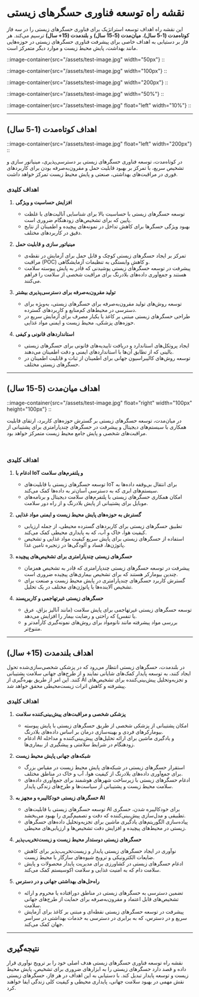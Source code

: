 # نقشه راه توسعه فناوری حسگرهای زیستی

این نقشه راه اهداف توسعه استراتژیک برای فناوری حسگرهای زیستی را در سه فاز **کوتاه‌مدت (1-5 سال)**، **میان‌مدت (5-15 سال)** و **بلندمدت (15+ سال)** ترسیم می‌کند. هر فاز بر دستیابی به اهداف خاصی برای پیشرفت فناوری حسگرهای زیستی در حوزه‌هایی مانند بهداشت، پایش محیط زیست و موارد دیگر متمرکز است.

::image-container{src="/assets/test-image.jpg"  width="50px"}
::

::image-container{src="/assets/test-image.jpg"  width="100px"}
::

::image-container{src="/assets/test-image.jpg"  width="200px"}
::

::image-container{src="/assets/test-image.jpg" width="50%"}
::

::image-container{src="/assets/test-image.jpg" float="left" width="10%"}
::

---

## اهداف کوتاه‌مدت (1-5 سال)

::image-container{src="/assets/test-image.jpg" float="left" width="200px"}
::

در کوتاه‌مدت، توسعه فناوری حسگرهای زیستی بر دسترسی‌پذیری، مینیاتور سازی و تشخیص سریع، با تمرکز بر بهبود قابلیت حمل و مقرون‌به‌صرفه بودن برای کاربردهای فوری در مراقبت‌های بهداشتی، صنعتی و پایش محیط زیست تمرکز خواهد داشت.

### اهداف کلیدی

1. **افزایش حساسیت و ویژگی**
   - توسعه حسگرهای زیستی با حساسیت بالا برای شناسایی آنالیت‌های با غلظت پایین که برای تشخیص‌های زودهنگام ضروری است.
   - بهبود ویژگی حسگرها برای کاهش تداخل در نمونه‌های پیچیده و اطمینان از نتایج دقیق در کاربردهای مختلف.

2. **مینیاتور سازی و قابلیت حمل**
   - تمرکز بر ایجاد حسگرهای زیستی کوچک و قابل حمل برای آزمایش در نقطه‌ی مراقبت (POC) و کاهش وابستگی به تنظیمات آزمایشگاهی.
   - پیشرفت در توسعه حسگرهای زیستی پوشیدنی که قادر به پایش پیوسته سلامت هستند و جمع‌آوری داده‌های بلادرنگ برای مراقبت شخصی از سلامت را فراهم می‌کنند.

3. **تولید مقرون‌به‌صرفه برای دسترسی‌پذیری بیشتر**
   - توسعه روش‌های تولید مقرون‌به‌صرفه برای حسگرهای زیستی، به‌ویژه برای دسترسی در محیط‌های کم‌منابع و کاربردهای گسترده.
   - طراحی حسگرهای زیستی مبتنی بر کاغذ یا یکبار مصرف برای آزمایش سریع در حوزه‌های پزشکی، محیط زیست و ایمنی مواد غذایی.

4. **استانداردهای قانونی و کیفی**
   - ایجاد پروتکل‌های استاندارد و دریافت تاییدیه‌های قانونی برای حسگرهای زیستی بالینی که از تطابق آن‌ها با استانداردهای ایمنی و دقت اطمینان می‌دهند.
   - توسعه روش‌های کالیبراسیون جهانی برای اطمینان از ثبات و قابلیت اطمینان در حسگرهای زیستی مختلف.

---

## اهداف میان‌مدت (5-15 سال)


::image-container{src="/assets/test-image.jpg" float="right" width="100px" height="100px"}
::

در میان‌مدت، توسعه حسگرهای زیستی بر گسترش حوزه‌های کاربرد، ارتقای قابلیت همکاری با سیستم‌های دیجیتال و پیشرفت در حسگرهای چندپارامتری برای پشتیبانی از مراقبت‌های شخصی و پایش جامع محیط زیست متمرکز خواهد بود.

<br>

### اهداف کلیدی

1. **ادغام با IoT و پلتفرم‌های سلامت**
   - توسعه حسگرهای زیستی با قابلیت‌های IoT برای انتقال بی‌وقفه داده‌ها به سیستم‌های ابری که به دسترسی آسان‌تر به داده‌ها کمک می‌کند.
   - امکان همکاری حسگرهای زیستی با پلتفرم‌های سلامت دیجیتال و برنامه‌های موبایل برای پشتیبانی از پایش بلادرنگ و از راه دور سلامت.

2. **گسترش به حوزه‌های پایش محیط زیست و ایمنی مواد غذایی**
   - تطبیق حسگرهای زیستی برای کاربردهای گسترده محیطی، از جمله ارزیابی کیفیت هوا، خاک و آب، که به پایداری محیطی کمک می‌کند.
   - استفاده از حسگرهای زیستی برای پایش سریع کیفیت مواد غذایی و تشخیص پاتوژن‌ها، فساد و آلودگی‌ها در زنجیره تامین غذا.

3. **حسگرهای زیستی چندپارامتری برای تشخیص‌های پیچیده**
   - پیشرفت در توسعه حسگرهای زیستی چندپارامتری که قادر به تشخیص همزمان چندین بیومارکر هستند که برای تشخیص بیماری‌های پیچیده ضروری است.
   - گسترش کاربرد حسگرهای چندپارامتری در پایش محیط زیست و صنعت برای تشخیص آلاینده‌ها یا پاتوژن‌های مختلف در یک تحلیل.

4. **حسگرهای زیستی غیرتهاجمی و کاربرپسند**
   - توسعه حسگرهای زیستی غیرتهاجمی برای پایش سلامت (مانند آنالیز بزاق، عرق یا تنفس) که راحتی و رضایت بیمار را افزایش می‌دهد.
   - بررسی مواد پیشرفته مانند نانومواد برای روش‌های نمونه‌گیری کارآمدتر و متنوع‌تر.

---

## اهداف بلندمدت (15+ سال)

در بلندمدت، حسگرهای زیستی انتظار می‌رود که در پزشکی شخصی‌سازی‌شده تحول ایجاد کنند، به توسعه پایدار کمک‌های شایانی نمایند و از طرح‌های جهانی سلامت پشتیبانی کنند. این امر از طریق بهره‌گیری از AI و تجزیه‌وتحلیل پیش‌بینی‌کننده برای تشخیص‌های پیشرفته و کاهش اثرات زیست‌محیطی محقق خواهد شد.

### اهداف کلیدی

1. **پزشکی شخصی و مراقبت‌های پیش‌بینی‌کننده سلامت**
   - امکان پشتیبانی از پزشکی شخصی از طریق حسگرهای زیستی با پایش پیوسته بیومارکرهای فردی و بهینه‌سازی درمان بر اساس داده‌های بلادرنگ.
   - ادغام AI و یادگیری ماشین برای ارائه تحلیل‌های پیش‌بینی‌کننده و مداخله زودهنگام در شرایط سلامتی و پیشگیری از بیماری‌ها.

2. **شبکه‌های جهانی پایش محیط زیست**
   - استقرار حسگرهای زیستی در شبکه‌های پایش محیط زیست در مقیاس بزرگ برای جمع‌آوری داده‌های بلادرنگ از کیفیت هوا، آب و خاک در مناطق مختلف.
   - ادغام حسگرهای زیستی با زیرساخت شهرهای هوشمند برای جمع‌آوری داده‌های سلامت محیط زیست و پشتیبانی از سیاست‌ها و طرح‌های زندگی پایدار.

3. **حسگرهای زیستی خودکالیبره و مجهز به AI**
   - توسعه حسگرهای زیستی با قابلیت‌های AI برای خودکالیبره شدن، حسگری تطبیقی و مدل‌سازی پیش‌بینی‌کننده که دقت و تصمیم‌گیری را بهبود می‌بخشد.
   - پیاده‌سازی الگوریتم‌های یادگیری ماشین برای تجزیه‌وتحلیل داده‌های حسگرهای زیستی در محیط‌های پیچیده و افزایش دقت تشخیص‌ها و ارزیابی‌های محیطی.

4. **حسگرهای زیستی دوستدار محیط زیست و زیست‌تخریب‌پذیر**
   - نوآوری در ایجاد حسگرهای زیستی پایدار و زیست‌تخریب‌پذیر برای کاهش ضایعات الکترونیکی و ترویج شیوه‌های سازگار با محیط زیست.
   - ادغام حسگرهای زیستی در کشاورزی برای مدیریت پایدار محصولات و پایش سلامت دام که به امنیت غذایی و سلامت اکوسیستم کمک می‌کند.

5. **راه‌حل‌های بهداشتی جهانی و در دسترس**
   - تضمین دسترسی به حسگرهای زیستی در مناطق دورافتاده یا محروم و ارائه تشخیص‌های قابل اعتماد و مقرون‌به‌صرفه برای حمایت از طرح‌های جهانی سلامت.
   - پیشرفت در توسعه حسگرهای زیستی نقطه‌ای و مبتنی بر کاغذ برای آزمایش سریع و در دسترس، که به برابری در دسترسی به خدمات بهداشتی در سراسر جهان کمک می‌کند.

---

## نتیجه‌گیری

نقشه راه توسعه فناوری حسگرهای زیستی هدف اصلی خود را بر ترویج نوآوری قرار داده و قصد دارد حسگرهای زیستی را به ابزارهای ضروری برای تشخیص، پایش محیط زیست و توسعه پایدار تبدیل کند. با دستیابی به این اهداف در هر فاز، حسگرهای زیستی نقش مهمی در بهبود سلامت جهانی، پایداری محیطی و کیفیت کلی زندگی ایفا خواهند کرد.
